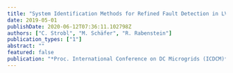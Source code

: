 ```yaml
---
title: "System Identification Methods for Refined Fault Detection in LVDC-Microgrids"
date: 2019-05-01
publishDate: 2020-06-12T07:36:11.102798Z
authors: ["C. Strobl", "M. Schäfer", "R. Rabenstein"]
publication_types: ["1"]
abstract: ""
featured: false
publication: "*Proc. International Conference on DC Microgrids (ICDCM)*"
---
```


